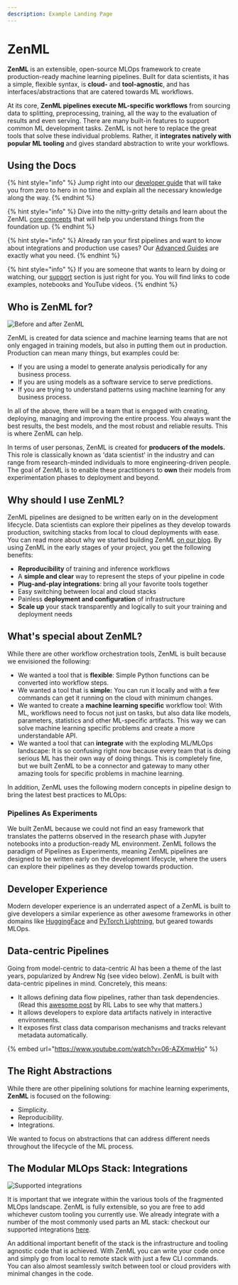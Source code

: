 ```yaml
---
description: Example Landing Page
---
```


# ZenML

**ZenML** is an extensible, open-source MLOps framework to create production-ready machine learning pipelines. Built 
for data scientists, it has a simple, flexible syntax, is **cloud-** and **tool-agnostic**, and has 
interfaces/abstractions that are catered towards ML workflows.

At its core, **ZenML pipelines execute ML-specific workflows** from sourcing data to splitting, preprocessing,
training, all the way to the evaluation of results and even serving. There are many built-in features to support 
common ML development tasks. ZenML is not here to replace the great tools that solve these individual problems. 
Rather, it **integrates natively with popular ML tooling** and gives standard abstraction to write your workflows.

## Using the Docs

{% hint style="info" %}
Jump right into our [developer guide](developer-guide/getting-started/) that will take you from zero to hero in no time and explain all the necessary knowledge along the way.
{% endhint %}

{% hint style="info" %}
Dive into the nitty-gritty details and learn about the ZenML [core
concepts](introduction/core-concepts.md) that will help you understand things
from the foundation up.
{% endhint %}

{% hint style="info" %}
Already ran your first pipelines and want to know about integrations and production use cases? Our [Advanced Guides](broken-reference) are exactly what you need.
{% endhint %}

{% hint style="info" %}
If you are someone that wants to learn by doing or watching, our [support](broken-reference) section is just right for you. You will find links to code examples, notebooks and YouTube videos.
{% endhint %}

## Who is ZenML for?

![Before and after ZenML](../assets/sam-side-by-side-full-text.png)

ZenML is created for data science and machine learning teams that are not only engaged in training models, but also in 
putting them out in production. Production can mean many things, but examples could be:

* If you are using a model to generate analysis periodically for any business process.
* If you are using models as a software service to serve predictions.
* If you are trying to understand patterns using machine learning for any business process.

In all of the above, there will be a team that is engaged with creating, deploying, managing and improving the entire
process. You always want the best results, the best models, and the most robust and reliable results. This is where
ZenML can help.

In terms of user personas, ZenML is created for **producers of the models.** This role is classically known as 
'data scientist' in the industry and can range from research-minded individuals to more engineering-driven people.
The goal of ZenML is to enable these practitioners to **own** their models from experimentation phases to deployment 
and beyond.

## Why should I use ZenML?

ZenML pipelines are designed to be written early on in the development lifecycle. Data scientists can explore their 
pipelines as they develop towards production, switching stacks from local to cloud deployments with ease. You can 
read more about why we started building ZenML [on our blog](https://blog.zenml.io/why-zenml/). By using ZenML in the 
early stages of your project, you get the following benefits:

* **Reproducibility** of training and inference workflows
* A **simple and clear** way to represent the steps of your pipeline in code
* **Plug-and-play integrations**: bring all your favorite tools together
* Easy switching between local and cloud stacks
* Painless **deployment and configuration** of infrastructure
* **Scale up** your stack transparently and logically to suit your training and deployment needs

## What's special about ZenML?

While there are other workflow orchestration tools, ZenML is built because we envisioned the following:

* We wanted a tool that is **flexible**: Simple Python functions can be converted into workflow steps.
* We wanted a tool that is **simple:** You can run it locally and with a few commands can get it running on the 
cloud with minimum changes.
* We wanted to create a **machine learning specific** workflow tool: With ML, workflows need to focus not just 
on tasks, but also data like models, parameters, statistics and other ML-specific artifacts. This way we can solve 
machine learning specific problems and create a more understandable API.
* We wanted a tool that can **integrate** with the exploding ML/MLOps landscape: It is so confusing right now because 
every team that is doing serious ML has their own way of doing things. This is completely fine, but we built ZenML to 
be a connector and gateway to many other amazing tools for specific problems in machine learning.

In addition, ZenML uses the following modern concepts in pipeline design to bring the latest best practices to MLOps:

### Pipelines As Experiments

We built ZenML because we could not find an easy framework that translates the patterns observed in the research phase 
with Jupyter notebooks into a production-ready ML environment. ZenML follows the paradigm of Pipelines as Experiments, 
meaning ZenML pipelines are designed to be written early on the development lifecycle, where the users can explore 
their pipelines as they develop towards production.

## Developer Experience

Modern developer experience is an underrated aspect of a ZenML is built to give developers a similar experience as 
other awesome frameworks in other domains like [HuggingFace](https://huggingface.co) and 
[PyTorch Lightning](https://www.pytorchlightning.ai), but geared towards MLOps.

## Data-centric Pipelines

Going from model-centric to data-centric AI has been a theme of the last years, popularized by Andrew Ng 
(see video below). ZenML is built with data-centric pipelines in mind. Concretely, this means:

* It allows defining data flow pipelines, rather than task dependencies. (Read this 
[awesome post](https://web.archive.org/web/20211209192245/https://rillabs.org/posts/workflows-dataflow-not-task-deps) by RIL Labs to see why that matters.)
* It allows developers to explore data artifacts natively in interactive environments.
* It exposes first class data comparison mechanisms and tracks relevant metadata automatically.

{% embed url="https://www.youtube.com/watch?v=06-AZXmwHjo" %}

## The Right Abstractions

While there are other pipelining solutions for machine learning experiments, **ZenML** is focused on the following:

* Simplicity.
* Reproducibility.
* Integrations.

We wanted to focus on abstractions that can address different needs throughout the lifecycle of the ML process.

## The Modular MLOps Stack: Integrations

![Supported integrations](../assets/zenml-integrations.jpg)

It is important that we integrate within the various tools of the fragmented MLOps landscape. ZenML is fully 
extensible, so you are free to add whichever custom tooling you currently use. We already integrate with a number 
of the most commonly used parts an ML stack: checkout our supported integrations [here](../features/integrations.md).

An additional important benefit of the stack is the infrastructure and tooling agnostic code that is achieved. With
ZenML you can write your code once and simply go from local to remote stack with just a few CLI commands. You can also 
almost seamlessly switch between tool or cloud providers with minimal changes in
the code. 
